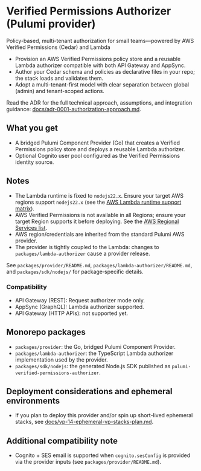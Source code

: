 # Verified Permissions Authorizer (Pulumi provider)

Policy-based, multi-tenant authorization for small teams—powered by AWS Verified Permissions (Cedar) and Lambda

- Provision an AWS Verified Permissions policy store and a reusable Lambda authorizer compatible with both API Gateway and AppSync.
- Author your Cedar schema and policies as declarative files in your repo; the stack loads and validates them.
- Adopt a multi-tenant-first model with clear separation between global (admin) and tenant-scoped actions.

Read the ADR for the full technical approach, assumptions, and integration guidance: [docs/adr-0001-authorization-approach.md](docs/adr-0001-authorization-approach.md).

## What you get

- A bridged Pulumi Component Provider (Go) that creates a Verified Permissions policy store and deploys a reusable Lambda authorizer.
- Optional Cognito user pool configured as the Verified Permissions identity source.


## Notes
- The Lambda runtime is fixed to `nodejs22.x`. Ensure your target AWS regions support `nodejs22.x` (see the [AWS Lambda runtime support matrix](https://docs.aws.amazon.com/lambda/latest/dg/lambda-runtimes.html)).
- AWS Verified Permissions is not available in all Regions; ensure your target Region supports it before deploying. See the [AWS Regional Services list](https://aws.amazon.com/about-aws/global-infrastructure/regional-product-services/).
- AWS region/credentials are inherited from the standard Pulumi AWS provider.
- The provider is tightly coupled to the Lambda: changes to `packages/lambda-authorizer` cause a provider release.

See `packages/provider/README.md`, `packages/lambda-authorizer/README.md`, and `packages/sdk/nodejs/` for package‑specific details.

### Compatibility
- API Gateway (REST): Request authorizer mode only.
- AppSync (GraphQL): Lambda authorizer supported.
- API Gateway (HTTP APIs): not supported yet.

## Monorepo packages

- `packages/provider`: the Go, bridged Pulumi Component Provider.
- `packages/lambda-authorizer`: the TypeScript Lambda authorizer implementation used by the provider.
- `packages/sdk/nodejs`: the generated Node.js SDK published as `pulumi-verified-permissions-authorizer`.

## Deployment considerations and ephemeral environments

- If you plan to deploy this provider and/or spin up short-lived ephemeral stacks, see [docs/vp-14-ephemeral-vp-stacks-plan.md](docs/vp-14-ephemeral-vp-stacks-plan.md).

## Additional compatibility note

- Cognito + SES email is supported when `cognito.sesConfig` is provided via the provider inputs (see `packages/provider/README.md`).
